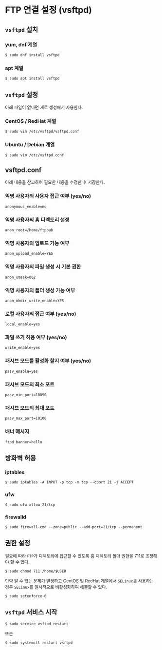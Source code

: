 # FTP 연결 설정 (vsftpd)

## `vsftpd` 설치

### yum, dnf 계열
```shell
$ sudo dnf install vsftpd
```

### apt 계열
```shell
$ sudo apt install vsftpd
```

## `vsftpd` 설정
아래 파일이 없다면 새로 생성해서 사용한다.

### CentOS / RedHat 계열
```shell
$ sudo vim /etc/vsftpd/vsftpd.conf
```

### Ubuntu / Debian 계열
```shell
$ sudo vim /etc/vsftpd.conf
```


## vsftpd.conf
아래 내용을 참고하여 필요한 내용을 수정한 후 저장한다.

### 익명 사용자의 사용자 접근 여부 (yes/no)
```shell
anonymous_enable=no
```

### 익명 사용자의 홈 디렉토리 설정
```shell
anon_root=/home/ftppub
```

### 익명 사용자의 업로드 가능 여부
```shell
anon_upload_enable=YES
```

### 익명 사용자의 파일 생성 시 기본 권한
```shell
anon_umask=002
```

### 익명 사용자의 폴더 생성 가능 여부
```shell
anon_mkdir_write_enable=YES
```

### 로컬 사용자의 접근 여부 (yes/no)
```shell
local_enable=yes
```

### 파일 쓰기 허용 여부 (yes/no)
```shell
write_enable=yes
```

### 패시브 모드를 활성화 할지 여부 (yes/no)
```shell
pasv_enable=yes
```

### 패시브 모드의 최소 포트
```shell
pasv_min_port=10090
```

### 패시브 모드의 최대 포트
```shell
pasv_max_port=10100
```

### 배너 메시지
```shell
ftpd_banner=hello
```

## 방화벽 허용

### iptables
```shell
$ sudo iptables -A INPUT -p tcp -m tcp --dport 21 -j ACCEPT
```

### ufw
```shell
$ sudo ufw allow 21/tcp
```

### firewalld
```shell
$ sudo firewall-cmd --zone=public --add-port=21/tcp --permanent
```

## 권한 설정

필요에 따라 `FTP`가 디렉토리에 접근할 수 있도록 홈 디렉토리 폴더 권한을 711로 조정해야 할 수 있다.

```shell
$ sudo chmod 711 /home/$USER
```

만약 알 수 없는 문제가 발생하고 CentOS 및 RedHat 계열에서 `SELinux`를 사용하는 경우 `SELinux`를 일시적으로 비활성화하여 해결할 수 있다.

```shell
$ sudo setenforce 0
```

## `vsftpd` 서비스 시작

```shell
$ sudo service vsftpd restart
```

또는

```shell
$ sudo systemctl restart vsftpd
```
